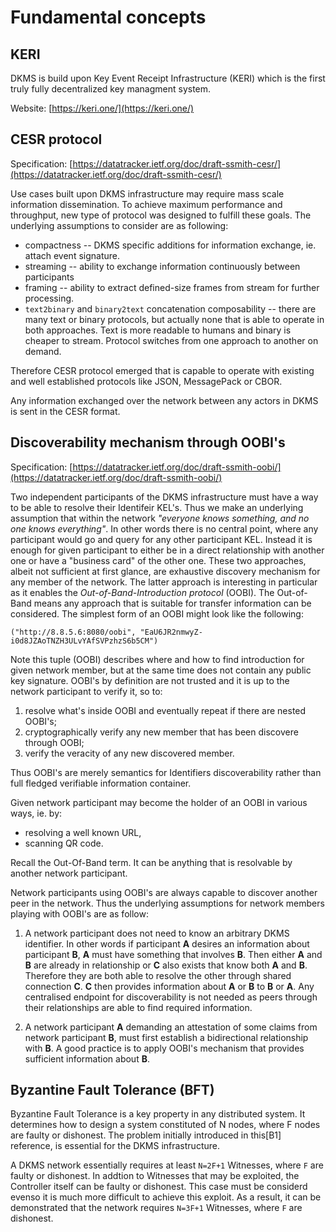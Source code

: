 # Fundamental concepts

## KERI

DKMS is build upon Key Event Receipt Infrastructure (KERI) which is the first truly fully decentralized key managment system.

Website: [https://keri.one/](https://keri.one/)



## CESR protocol

Specification: [https://datatracker.ietf.org/doc/draft-ssmith-cesr/](https://datatracker.ietf.org/doc/draft-ssmith-cesr/)

Use cases built upon DKMS infrastructure may require mass scale information dissemination. To achieve maximum performance and throughput, new type of protocol was designed to fulfill these goals. The underlying assumptions to consider are as following:
- compactness -- DKMS specific additions for information exchange, ie. attach event signature.
- streaming -- ability to exchange information continuously between participants
- framing -- ability to extract defined-size frames from stream for further processing.
- `text2binary` and `binary2text` concatenation composability -- there are many text or binary protocols, but actually none that is able to operate in both approaches. Text is more readable to humans and binary is cheaper to stream. Protocol switches from one approach to another on demand.

Therefore CESR protocol emerged that is capable to operate with existing and well established protocols like JSON, MessagePack or CBOR.

Any information exchanged over the network between any actors in DKMS is sent in the CESR format.

## Discoverability mechanism through OOBI's

Specification: [https://datatracker.ietf.org/doc/draft-ssmith-oobi/](https://datatracker.ietf.org/doc/draft-ssmith-oobi/)

Two independent participants of the DKMS infrastructure must have a way to be able to resolve their Identifeir KEL's. Thus we make an underlying assumption that within the network *"everyone knows something, and no one knows everything"*. In other words there is no central point, where any participant would go and query for any other participant KEL. Instead it is enough for given participant to either be in a direct relationship with another one or have a "business card" of the other one. These two approaches, albeit not sufficient at first glance, are exhaustive discovery mechanism for any member of the network. The latter approach is interesting in particular as it enables the *Out-of-Band-Introduction protocol* (OOBI). The Out-of-Band means any approach that is suitable for transfer information can be considered. The simplest form of an OOBI might look like the following:
```
("http://8.8.5.6:8080/oobi", "EaU6JR2nmwyZ-i0d8JZAoTNZH3ULvYAfSVPzhzS6b5CM")
```

Note this tuple (OOBI) describes where and how to find introduction for given network member, but at the same time does not contain any public key signature. OOBI's by definition are not trusted and it is up to the network participant to verify it, so to:
1. resolve what's inside OOBI and eventually repeat if there are nested OOBI's;
2. cryptographically verify any new member that has been discovere through OOBI;
3. verify the veracity of any new discovered member.

Thus OOBI's are merely semantics for Identifiers discoverability rather than full fledged verifiable information container.

Given network participant may become the holder of an OOBI in various ways, ie. by:
- resolving a well known URL,
- scanning QR code.

Recall the Out-Of-Band term. It can be anything that is resolvable by another network participant.

Network participants using OOBI's are always capable to discover another peer in the network. Thus the underlying assumptions for network members playing with OOBI's are as follow:

1. A network participant does not need to know an arbitrary DKMS identifier. In other words if participant **A** desires an information about participant **B**, **A** must have something that involves **B**. Then either **A** and **B** are already in relationship or **C** also exists that know both **A** and **B**. Therefore they are both able to resolve the other through shared connection **C**. **C** then provides information about **A** or **B** to **B** or **A**. Any centralised endpoint for discoverability is not needed as peers through their relationships are able to find required information.

2. A network participant **A** demanding an attestation of some claims from network participant **B**, must first establish a bidirectional relationship with **B**. A good practice is to apply OOBI's mechanism that provides sufficient information about **B**.

## Byzantine Fault Tolerance (BFT)
Byzantine Fault Tolerance is a key property in any distributed system. It determines how to design a system constituted of N nodes, where F nodes are faulty or dishonest. The problem initially introduced in this[B1] reference, is essential for the DKMS infrastructure.

A DKMS network essentially requires at least `N=2F+1` Witnesses, where `F` are faulty or dishonest. In addtion to Witnesses that may be exploited, the Controller itself can be faulty or dishonest. This case must be considerd evenso it is much more difficult to achieve this exploit. As a result, it can be demonstrated that the network requires `N=3F+1` Witnesses, where `F` are dishonest.
